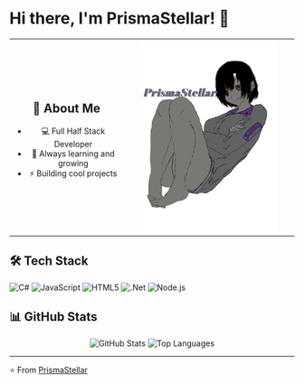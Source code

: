 # Hi there, I'm PrismaStellar! 👋

<table style="border: none; margin: 0 auto;">
<tr style="border: none;">
<td width="40%" style="border: none; vertical-align: middle;">

<div align="center">

## 🚀 About Me
- 💻 Full Half Stack Developer
- 🌱 Always learning and growing
- ⚡ Building cool projects

</div>
</td>
<td width="80%" style="border: none; vertical-align: middle;">
<div align="center">
<img src="https://raw.githubusercontent.com/PrismaStellar/PrismaStellar/main/assets/prisma.png" width="240"/>
</div>
</td>
</tr>
</table>

## 🛠️ Tech Stack
![C#](https://img.shields.io/badge/C%23-239120?style=flat&logo=c-sharp&logoColor=white)
![JavaScript](https://img.shields.io/badge/JavaScript-F7DF1E?style=flat&logo=javascript&logoColor=black)
![HTML5](https://img.shields.io/badge/HTML5-E34F26?style=flat&logo=html5&logoColor=white)
![.Net](https://img.shields.io/badge/.NET-5C2D91?style=flat&logo=.net&logoColor=white)
![Node.js](https://img.shields.io/badge/Node.js-43853D?style=flat&logo=node.js&logoColor=white)

## 📊 GitHub Stats
<div align="center">
  <img src="https://github-readme-stats.vercel.app/api?username=PrismaStellar&show_icons=true&theme=tokyonight" alt="GitHub Stats" />
  <img src="https://github-readme-stats.vercel.app/api/top-langs/?username=PrismaStellar&layout=compact&theme=tokyonight" alt="Top Languages" />
</div>

---
⭐️ From [PrismaStellar](https://github.com/PrismaStellar)
